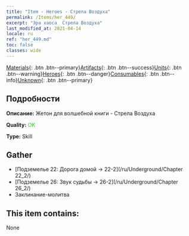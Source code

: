 ```yaml
---
title: "Item - Heroes - Стрела Воздуха"
permalink: /Items/her_449/
excerpt: "Эра хаоса  Стрела Воздуха"
last_modified_at: 2021-04-14
locale: ru
ref: "her_449.md"
toc: false
classes: wide
---
```

 [Materials](/ru/Items/){: .btn .btn--primary}[Artifacts](/ru/Items/Artifacts/){: .btn .btn--success}[Units](/ru/Items/Units/){: .btn .btn--warning}[Heroes](/ru/Items/Heroes/){: .btn .btn--danger}[Consumables](/ru/Items/Consumables/){: .btn .btn--info}[Unknown](/ru/Items/Unknown/){: .btn .btn--primary}

## Подробности
 **Описание:** Жетон для волшебной книги - Стрела Воздуха

 **Quality:** <span style="color: #32CD32">OK</span>

 **Type:** Skill

## Gather

*    [Подземелье 22: Дорога домой -> 22-2](/ru/Underground/Chapter 22_2/) 
*    [Подземелье 26: Звук судьбы -> 26-2](/ru/Underground/Chapter 26_2/) 
*    Заклинание-молитва 

## This item contains:

  None

